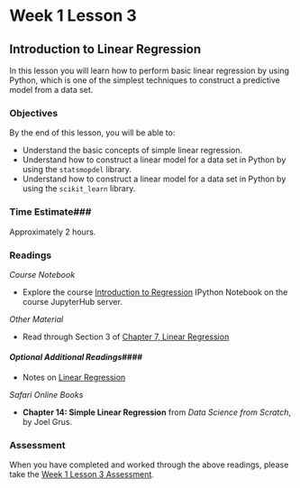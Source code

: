 # Week 1 Lesson 3 #
## Introduction to Linear Regression ##

In this lesson you will learn how to perform basic linear regression by
using Python, which is one of the simplest techniques to construct a
predictive model from a data set.


### Objectives ###
By the end of this lesson, you will be able to:

- Understand the basic concepts of simple linear regression.
- Understand how to construct a linear model for a data set in Python by using the `statsmopdel` library.
- Understand how to construct a linear model for a data set in Python by using the `scikit_learn` library.

### Time Estimate###

Approximately 2 hours.

### Readings ####

_Course Notebook_
- Explore the course [Introduction to Regression][intro2regress] IPython Notebook on the course JupyterHub server.

_Other Material_
- Read through Section 3 of [Chapter 7, Linear Regression][blr]

#### *Optional Additional Readings*####

- Notes on [Linear Regression](http://people.duke.edu/%7Ernau/Notes_on_linear_regression_analysis--Robert_Nau.pdf)

_Safari Online Books_

- **Chapter 14: Simple Linear Regression** from _Data Science from Scratch_, by Joel Grus.

### Assessment ###

When you have completed and worked through the above readings, please
take the [Week 1 Lesson 3
Assessment](https://learn.illinois.edu/mod/quiz/view.php?id=1325224).

[intro2regress]: notebooks/intro2regress.ipynb
[blr]: https://www.openintro.org/download.php?file=os2_07&referrer=/stat/textbook/textbook_os2_chapters.php
